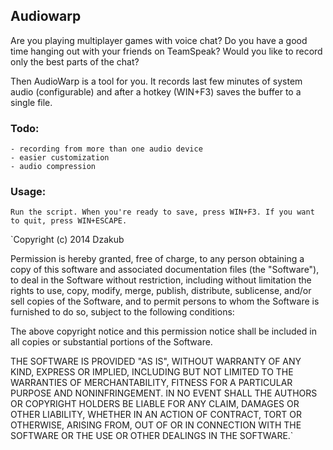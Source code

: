 Audiowarp
---------

Are you playing multiplayer games with voice chat?
Do you have a good time hanging out with your friends on TeamSpeak?
Would you like to record only the best parts of the chat?

Then AudioWarp is a tool for you. It records last few minutes of system audio (configurable) and after a hotkey (WIN+F3) saves the buffer to a single file.

### Todo:
    - recording from more than one audio device
    - easier customization
    - audio compression

### Usage:
    Run the script. When you're ready to save, press WIN+F3. If you want to quit, press WIN+ESCAPE.



`Copyright (c) 2014 Dzakub

Permission is hereby granted, free of charge, to any person obtaining a copy
of this software and associated documentation files (the "Software"), to deal
in the Software without restriction, including without limitation the rights
to use, copy, modify, merge, publish, distribute, sublicense, and/or sell
copies of the Software, and to permit persons to whom the Software is
furnished to do so, subject to the following conditions:

The above copyright notice and this permission notice shall be included in
all copies or substantial portions of the Software.

THE SOFTWARE IS PROVIDED "AS IS", WITHOUT WARRANTY OF ANY KIND, EXPRESS OR
IMPLIED, INCLUDING BUT NOT LIMITED TO THE WARRANTIES OF MERCHANTABILITY,
FITNESS FOR A PARTICULAR PURPOSE AND NONINFRINGEMENT. IN NO EVENT SHALL THE
AUTHORS OR COPYRIGHT HOLDERS BE LIABLE FOR ANY CLAIM, DAMAGES OR OTHER
LIABILITY, WHETHER IN AN ACTION OF CONTRACT, TORT OR OTHERWISE, ARISING FROM,
OUT OF OR IN CONNECTION WITH THE SOFTWARE OR THE USE OR OTHER DEALINGS IN
THE SOFTWARE.`